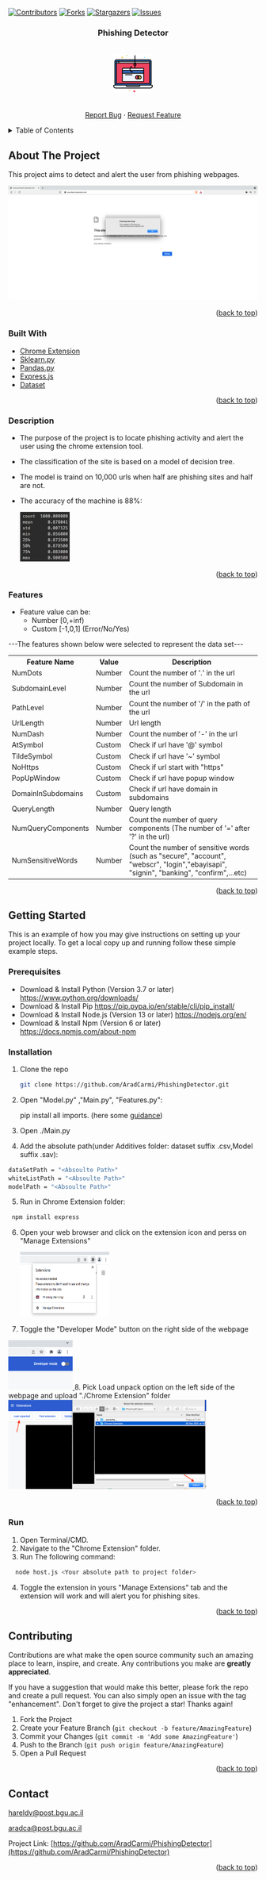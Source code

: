 <div id="top"></div>

<!-- PROJECT SHIELDS -->
<!--
*** I'm using markdown "reference style" links for readability.
*** Reference links are enclosed in brackets [ ] instead of parentheses ( ).
*** See the bottom of this document for the declaration of the reference variables
*** for contributors-url, forks-url, etc. This is an optional, concise syntax you may use.
*** https://www.markdownguide.org/basic-syntax/#reference-style-links
-->
[![Contributors][contributors-shield]][contributors-url]
[![Forks][forks-shield]][forks-url]
[![Stargazers][stars-shield]][stars-url]
[![Issues][issues-shield]][issues-url]


<h3 align="center">Phishing Detector</h3>
<!-- PROJECT LOGO -->
<br />
<div align="center">
  <a href="https://github.com/aradcarmi/PhishingDetector">
    <img src="images/logo.png" alt="Logo" width="80" height="80">
  </a>



  <p align="center">
    <br />
    <a href="https://github.com/aradcarmi/PhishingDetector/issues">Report Bug</a>
    ·
    <a href="https://github.com/aradcarmi/PhishingDetector/issues">Request Feature</a>
  </p>
</div>


<!-- TABLE OF CONTENTS -->
<details>
  <summary>Table of Contents</summary>
  <ol>
    <li>
      <a href="#about-the-project">About The Project</a>
      <ul>
        <li><a href="#built-with">Built With</a></li>
        <li><a href="#description">Description</a></li>
        <li><a href="#features">Features</a></li>
      </ul>
    </li>
    <li>
      <a href="#getting-started">Getting Started</a>
      <ul>
        <li><a href="#prerequisites">Prerequisites</a></li>
        <li><a href="#installation">Installation</a></li>
      </ul>
    </li>
    <li><a href="#run">Run</a></li>
    <li><a href="#contributing">Contributing</a></li>
    <li><a href="#contact">Contact</a></li>
  </ol>
</details>

<!-- ABOUT THE PROJECT -->
## About The Project

This project aims to detect and alert the user from phishing webpages.

[![Product Name Screen Shot][product-screenshot]](https://example.com)

<p align="right">(<a href="#top">back to top</a>)</p>


### Built With

* [Chrome Extension](https://developer.chrome.com/docs/extensions/)
* [Sklearn.py](https://scikit-learn.org/stable/)
* [Pandas.py](https://pandas.pydata.org/)
* [Express.js](https://expressjs.com/)
* [Dataset](https://www.kaggle.com/shashwatwork/phishing-dataset-for-machine-learning)

<p align="right">(<a href="#top">back to top</a>)</p>

### Description

* The purpose of the project is to locate phishing activity and alert the user using the chrome extension tool.
* The classification of the site is based on a model of decision tree.
* The model is traind on 10,000 urls when half are phishing sites and half are not.
* The accuracy of the machine is 88%:

     <a href="https://github.com/aradcarmi/PhishingDetector">
    <img src="images/Accuracy.png" alt="accuracy" width="100" height="100">
    </a>
 
<p align="right">(<a href="#top">back to top</a>)</p>


### Features

  * Feature value can be:
    * Number [0,+inf)
    * Custom [-1,0,1] (Error/No/Yes)
  
  ---The features shown below were selected to represent the data set---
  
  <table>
  <tr>
    <th>Feature Name</th>
    <th>Value</th>
    <th>Description</th>
  </tr>
  <tr>
    <td>NumDots</td>
    <td>Number</td>
    <td>Count the number of '.' in the url</td>
  </tr>
  <tr>
    <td>SubdomainLevel</td>
    <td>Number</td>
    <td>Count the number of Subdomain in the url</td>
  </tr>
   <tr>
    <td>PathLevel</td>
    <td>Number</td>
    <td>Count the number of '/' in the path of the url</td>
  </tr>
  <tr>
    <td>UrlLength</td>
    <td>Number</td>
    <td>Url length</td>
  </tr>
  <tr>
    <td>NumDash</td>
    <td>Number</td>
    <td>Count the number of '-' in the url</td>
  </tr>
  <tr>
    <td>AtSymbol</td>
    <td>Custom</td>
    <td>Check if url have '@' symbol</td>
  </tr>
  <tr>
    <td>TildeSymbol</td>
    <td>Custom</td>
    <td>Check if url have '~' symbol</td>
  </tr>
  <tr>
    <td>NoHttps</td>
    <td>Custom</td>
    <td>Check if url start with "https"</td>
  </tr>
  <tr>
    <td>PopUpWindow</td>
    <td>Custom</td>
    <td>Check if url have popup window</td>
  </tr>
  <tr>
    <td>DomainInSubdomains</td>
    <td>Custom</td>
    <td>Check if url have domain in subdomains</td>
  </tr>
  <tr>
    <td>QueryLength</td>
    <td>Number</td>
    <td>Query length</td>
  </tr>
  <tr>
    <td>NumQueryComponents</td>
    <td>Number</td>
    <td>Count the number of query components (The number of '=' after '?' in the url)</td>
  </tr>
  <tr>
    <td>NumSensitiveWords</td>
    <td>Number</td>
    <td>Count the number of sensitive words (such as "secure", "account", "webscr", "login","ebayisapi", "signin", "banking", "confirm",...etc)</td>
  </tr>
</table>

<p align="right">(<a href="#top">back to top</a>)</p>


<!-- GETTING STARTED -->
## Getting Started

This is an example of how you may give instructions on setting up your project locally.
To get a local copy up and running follow these simple example steps.

### Prerequisites
  * Download & Install Python  (Version 3.7 or later) https://www.python.org/downloads/
  * Download & Install Pip https://pip.pypa.io/en/stable/cli/pip_install/
  * Download & Install Node.js (Version 13 or later)  https://nodejs.org/en/
  * Download & Install Npm (Version 6 or later)  https://docs.npmjs.com/about-npm
  
### Installation
1. Clone the repo
   ```sh
   git clone https://github.com/AradCarmi/PhishingDetector.git
   ```
2. Open "Model.py" ,"Main.py", "Features.py":

    pip install all imports. (here some [guidance](https://www.youtube.com/watch?v=sIan8TOz0GA))
3. Open ./Main.py
4. Add the absolute path(under Additives folder: dataset suffix .csv,Model suffix .sav):
  ``` sh 
  dataSetPath = "<Absoulte Path>"
  whiteListPath = "<Absoulte Path>"
  modelPath = "<Absoulte Path>"
  ```
5. Run in Chrome Extension folder:
  ```sh
   npm install express
   ```
6. Open your web browser and click on the extension icon and perss on "Manage Extensions"
   
   <a href="https://github.com/aradcarmi/PhishingDetector">
    <img src="images/chromeExtension.png" alt="Logo" width="180" height="130">
    </a>
7. Toggle the "Developer Mode" button on the right side of the webpage

  <a href="https://github.com/aradcarmi/PhishingDetector">
    <img src="images/DevMode.png" alt="Logo" width="130" height="100">
    </a>  
8. Pick Load unpack option on the left side of the webpage and upload "./Chrome Extension" folder
  
  <a href="https://github.com/aradcarmi/PhishingDetector">
    <img src="images/LoadExtension.png" alt="Logo" width="400" height="180">
    </a>
    
<p align="right">(<a href="#top">back to top</a>)</p>

### Run
1. Open Terminal/CMD.
2. Navigate to the "Chrome Extension" folder.
3. Run The following command:
``` sh 
  node host.js <Your absolute path to project folder>
  ```
4. Toggle the extension in yours "Manage Extensions" tab and the extension will work and will alert you for phishing sites.

<p align="right">(<a href="#top">back to top</a>)</p>



<!-- CONTRIBUTING -->
## Contributing

Contributions are what make the open source community such an amazing place to learn, inspire, and create. Any contributions you make are **greatly appreciated**.

If you have a suggestion that would make this better, please fork the repo and create a pull request. You can also simply open an issue with the tag "enhancement".
Don't forget to give the project a star! Thanks again!

1. Fork the Project
2. Create your Feature Branch (`git checkout -b feature/AmazingFeature`)
3. Commit your Changes (`git commit -m 'Add some AmazingFeature'`)
4. Push to the Branch (`git push origin feature/AmazingFeature`)
5. Open a Pull Request

<p align="right">(<a href="#top">back to top</a>)</p>


<!-- CONTACT -->
## Contact
hareldv@post.bgu.ac.il

aradca@post.bgu.ac.il

Project Link: [https://github.com/AradCarmi/PhishingDetector](https://github.com/AradCarmi/PhishingDetector)

<p align="right">(<a href="#top">back to top</a>)</p>


<!-- MARKDOWN LINKS & IMAGES -->
<!-- https://www.markdownguide.org/basic-syntax/#reference-style-links -->
[contributors-shield]: https://img.shields.io/github/contributors/aradcarmi/PhishingDetector.svg?style=for-the-badge
[contributors-url]: https://github.com/aradcarmi/PhishingDetector/graphs/contributors
[forks-shield]: https://img.shields.io/github/forks/aradcarmi/PhishingDetector.svg?style=for-the-badge
[forks-url]: https://github.com/aradcarmi/PhishingDetector/network/members
[stars-shield]: https://img.shields.io/github/stars/aradcarmi/PhishingDetector.svg?style=for-the-badge
[stars-url]: https://github.com/aradcarmi/PhishingDetector/stargazers
[issues-shield]: https://img.shields.io/github/issues/aradcarmi/PhishingDetector.svg?style=for-the-badge
[issues-url]: https://github.com/aradcarmi/PhishingDetector/issues
[product-screenshot]: images/screenshot.png
